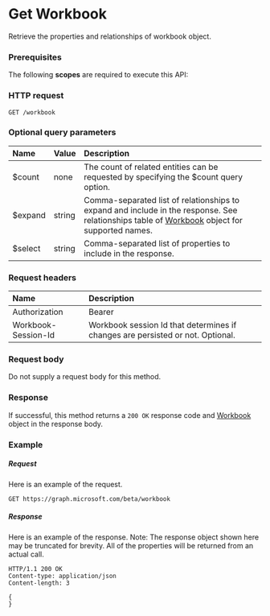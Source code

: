# Get Workbook

Retrieve the properties and relationships of workbook object.
### Prerequisites
The following **scopes** are required to execute this API: 
### HTTP request
<!-- { "blockType": "ignored" } -->
```http
GET /workbook
```
### Optional query parameters
|Name|Value|Description|
|:---------------|:--------|:-------|
|$count|none|The count of related entities can be requested by specifying the $count query option.|
|$expand|string|Comma-separated list of relationships to expand and include in the response. See relationships table of [Workbook](../resources/workbook.md) object for supported names. |
|$select|string|Comma-separated list of properties to include in the response.|

### Request headers
| Name      |Description|
|:----------|:----------|
| Authorization  | Bearer <code>|
| Workbook-Session-Id  | Workbook session Id that determines if changes are persisted or not. Optional.|

### Request body
Do not supply a request body for this method.
### Response
If successful, this method returns a `200 OK` response code and [Workbook](../resources/workbook.md) object in the response body.
### Example
##### Request
Here is an example of the request.
<!-- {
  "blockType": "request",
  "name": "get_workbook"
}-->
```http
GET https://graph.microsoft.com/beta/workbook
```
##### Response
Here is an example of the response. Note: The response object shown here may be truncated for brevity. All of the properties will be returned from an actual call.
<!-- {
  "blockType": "response",
  "truncated": true,
  "@odata.type": "microsoft.graph.workbook"
} -->
```http
HTTP/1.1 200 OK
Content-type: application/json
Content-length: 3

{
}
```

<!-- uuid: 8fcb5dbc-d5aa-4681-8e31-b001d5168d79
2015-10-25 14:57:30 UTC -->
<!-- {
  "type": "#page.annotation",
  "description": "Get Workbook",
  "keywords": "",
  "section": "documentation",
  "tocPath": ""
}-->
